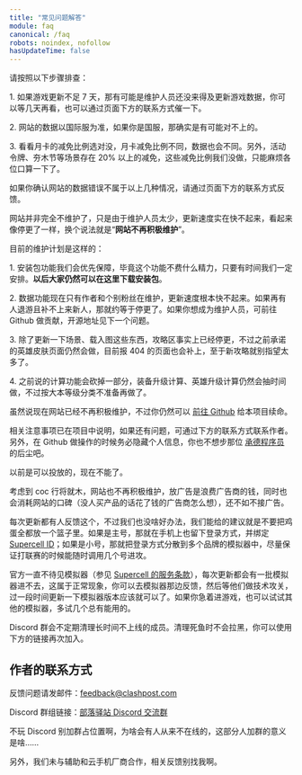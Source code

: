 ```yaml
---
title: "常见问题解答"
module: faq
canonical: /faq
robots: noindex, nofollow
hasUpdateTime: false
---
```


<Panel title="网站的数据为什么跟游戏内对不上？">
    <p>请按照以下步骤排查：</p>
    <p>1. 如果游戏更新不足 7 天，那有可能是维护人员还没来得及更新游戏数据，你可以等几天再看，也可以通过页面下方的联系方式催一下。</p>
    <p>2. 网站的数据以国际服为准，如果你是国服，那确实是有可能对不上的。</p>
    <p>3. 看看月卡的减免比例选对没，月卡减免比例不同，数据也会不同。另外，活动令牌、夯木节等场景存在 20% 以上的减免，这些减免比例我们没做，只能麻烦各位口算一下了。</p>
    <p>如果你确认网站的数据错误不属于以上几种情况，请通过页面下方的联系方式反馈。</p>
</Panel>
<Panel title="网站不维护了吗？我还可以在这里下载安装包吗？">
    <p>网站并非完全不维护了，只是由于维护人员太少，更新速度实在快不起来，看起来像停更了一样，换个说法就是“<strong>网站不再积极维护</strong>”。</p>
    <p>目前的维护计划是这样的：</p>
    <p>1. 安装包功能我们会优先保障，毕竟这个功能不费什么精力，只要有时间我们一定安排。<strong>以后大家仍然可以在这里下载安装包</strong>。</p>
    <p>2. 数据功能现在只有作者和个别粉丝在维护，更新速度根本快不起来。如果再有人退游且补不上来新人，那就约等于停更了。如果你想成为维护人员，可前往 Github 做贡献，开源地址见下一个问题。</p>
    <p>3. 除了更新一下场景、载入图这些东西，攻略区事实上已经停更，不过之前承诺的英雄皮肤页面仍然会做，目前报 404 的页面也会补上，至于新攻略就别指望太多了。</p>
    <p>4. 之前说的计算功能会砍掉一部分，装备升级计算、英雄升级计算仍然会抽时间做，不过按大本等级分类不准备再做了。</p>
</Panel>
<Panel title="网站的开源地址在哪里？">
    <p>虽然说现在网站已经不再积极维护，不过你仍然可以 <a href="https://github.com/lemonicy/clashpost" target="_blank" rel="nofollow noreferrer">前往 Github</a> 给本项目续命。</p>
    <p>相关注意事项已在项目中说明，如果还有问题，可通过下方的联系方式联系作者。另外，在 Github 做操作的时候务必隐藏个人信息，你也不想步那位
        <a href="https://www.sohu.com/a/724375120_121333743" target="_blank" rel="nofollow noreferrer">承德程序员</a> 的后尘吧。</p>
</Panel>
<Panel title="这个网站能投放广告吗？">
    <p>以前是可以投放的，现在不能了。</p>
    <p>考虑到 coc 行将就木，网站也不再积极维护，放广告是浪费广告商的钱，同时也会消耗网站的口碑（没人买产品的话花了钱的广告商怎么想），还不如不接广告。</p>
</Panel>
<Panel title="模拟器打不开新版本的安装包怎么办？">
    <p>每次更新都有人反馈这个，不过我们也没啥好办法，我们能给的建议就是不要把鸡蛋全都放一个篮子里。如果是主号，那就在手机上也留下登录方式，并绑定
        <a href="/p/3114">Supercell ID</a>；如果是小号，那就把登录方式分散到多个品牌的模拟器中，尽量保证打联赛的时候能随时调用几个号进攻。</p>
    <p>官方一直不待见模拟器（参见 <a href="https://supercell.com/en/terms-of-service/cn/" target="_blank" rel="nofollow noreferrer">Supercell 的服务条款</a>），每次更新都会有一批模拟器进不去，这属于正常现象，你可以去模拟器那边反馈，然后等他们做技术攻关，过一段时间更新一下模拟器版本应该就可以了。如果你急着进游戏，也可以试试其他的模拟器，多试几个总有能用的。</p>
<Pic src="/p/6605/IMG_1115.png" width="1170" height="2532" alt="" maxWidth="390px" />
</Panel>
<Panel title="Discord 群为什么把我踢了？">
    Discord 群会不定期清理长时间不上线的成员。清理死鱼时不会拉黑，你可以使用下方的链接再次加入。
</Panel>

## 作者的联系方式

反馈问题请发邮件：[feedback@clashpost.com](mailto:feedback@clashpost.com)

Discord 群组链接：[部落驿站 Discord 交流群](https://discord.gg/ZVbKtHg3Dk)

不玩 Discord 别加群占位置啊，为啥会有人从来不在线的，这部分人加群的意义是啥……

另外，我们未与辅助和云手机厂商合作，相关反馈别找我啊。